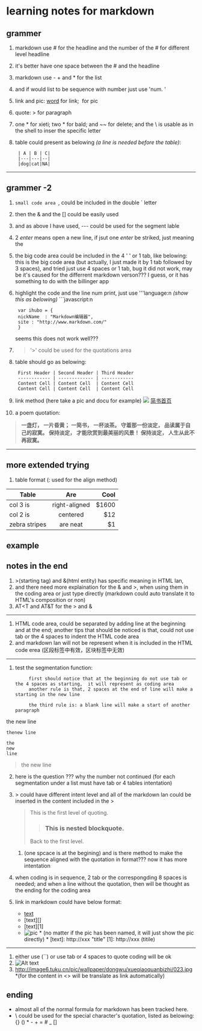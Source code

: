 learning notes for markdown
===

## grammer

1. markdown use # for the headline and the number of the # for different level headline
2. it's better have one space between the # and the headline
3. markdown use - + and * for the list
4. and if would list to be sequence with number just use 'num. '
5. link and pic: [word](link) for link; ![]() for pic
6. quote: > for paragraph
7. one * for xieti; two * for bald; and ~~ for delete; and the \ is usable as in the shell to        inser the specific letter
8. table could present as belowing *(a line is needed before the table)*:

        | A | B | C|
        |---|---|--|
        |dog|cat|NA|

---

## grammer -2
1. ``small code area ``, could be included in the double ` letter
2. then the & and the [] could be easily used
3. and as above I have used, --- could be used for the segment lable
4. 2 *enter* means open a new line, if jsut one *enter* be striked, just meaning the <br/>
5. the big code area could be included in the 4 ' ' or 1 tab, like belowing:
       this is the big code area (but actually, I just made it by 1 tab followed by 3 spaces), and tried just use 4 spaces or 1 tab, bug it did not work, may be it's caused for the differrent markdown verson??? I guess, or it has something to do with the billinger app
6. highlight the code and the line num print, just use '''language:n *(show this as belowing)*
        ```javascript:n

        var ihubo = {
        nickName  : "Markdown编辑器",
        site : "http://www.markdown.com/"
        }
    seems this does not work well???
7. > '>' could be used for the quotations area
8. table should go as belowing:

        First Header | Second Header | Third Header
        ------------ | ------------- | ------------
        Content Cell | Content Cell  | Content Cell
        Content Cell | Content Cell  | Content Cell
9. link method (here take a pic and docu for example)
![](http://image6.tuku.cn/pic/wallpaper/dongwu/xueqiaoquanbizhi/023.jpg)
[简书首页](http://jianshu.io)
10. a poem quotation:
> **一盏灯， 一片昏黄； 一简书， 一杯淡茶。 守着那一份淡定， 品读属于自己的寂寞。 保持淡定， 才能欣赏到最美丽的风景！ 保持淡定， 人生从此不再寂寞。**
---
## more extended trying
1. table format (: used for the align method) 

|Table|Are|Cool
|-|:-:|-:|
| col 3 is| right-aligned | $1600    |
| col 2 is | centered      |   $12    |
| zebra stripes | are neat|    $1    |

## example

## notes in the end
1. \>(starting tag) and &(html entity) has specific meaning in HTML lan,
2. and there need more explaination for the & and >, when using them in the coding area or just type directly (markdown could auto translate it to HTML's composition or non)
3. AT&lt;T and AT&amp;T for the > and & 
---
1. HTML code area, could be separated by adding line at the beginning and at the end; another tips that should be noticed is that, could not use tab or the 4 spaces to indent the HTML code area
2. and markdown lan will not be represent when it is included in the HTML code erea (区段标签中有效，区块标签中无效)
---
1. test the segmentation function: 
 
            first should notice that at the beginning do not use tab or the 4 spaces as starting,  it will represent as coding area  
            another rule is that, 2 spaces at the end of line will make a starting in the new line
            
            the third rule is: a blank line will make a start of another paragraph

the
new 
line

    thenew line  
  
    the
    new 
    line
  
>    the
    new 
    line

2. here is the question ??? why the number not continued (for each segmentation under a list must have tab or 4 tables intentation)

3. \> could have different intent level and all of the markdown lan could be inserted in the content included in the >
    > This is the first level of quoting.
    >> ### This is nested blockquote.
    >
    > Back to the first level.

    1. (one spcace is at the begining) and is there method to make the sequence aligned with the quotation in format??? now it has more intentation
    
4. when coding is in sequence, 2 tab or the correspongding 8 spaces is needed; and when a line without the quotation, then will be thought as the ending for the coding area
5. link in markdown could have below format:
    * [text](http://xxx "title")
    * [text][]
    * [text][1]
    * ![pic](http://xxx "title")  * (no matter if the pic has been named, it will just show the pic directly) * 
[text]: http://xxx "title"
[1]: http://xxx (titile)

---
1. either use (``) or use tab or 4 spaces to quote coding will be ok
2. ![Alt text](/path/to/img.jpg)
3. <http://image6.tuku.cn/pic/wallpaper/dongwu/xueqiaoquanbizhi/023.jpg> *(for the content in <> will be translate as link automatically)


## ending
- almost all of the normal formula for markdown has been tracked here.
- \ could be used for the special character's quotation, listed as belowing: 
{} () * - + = # _ []


